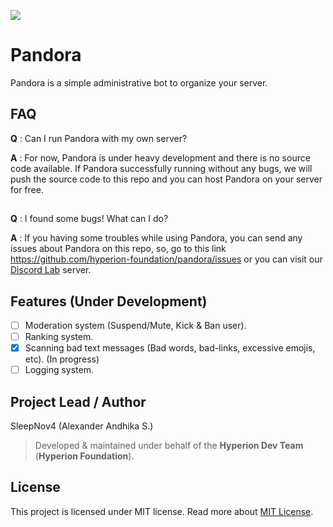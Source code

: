 [<img src="https://discordapp.com/api/guilds/553890772676640812/widget.png">](https://discord.gg/4U4k6bW)
# Pandora
Pandora is a simple administrative bot to organize your server.
## FAQ
**Q** : Can I run Pandora with my own server?

**A** : For now, Pandora is under heavy development and there is no source code available. If Pandora successfully running without any bugs, we will push the source code to this repo and you can host Pandora on your server for free.
##

**Q** : I found some bugs! What can I do?

**A** : If you having some troubles while using Pandora, you can send any issues about Pandora on this repo, so, go to this link https://github.com/hyperion-foundation/pandora/issues or you can visit our [Discord Lab](https://discord.gg/B6dSRjs) server.

## Features (Under Development)
- [ ] Moderation system (Suspend/Mute, Kick & Ban user).
- [ ] Ranking system.
- [x] Scanning bad text messages (Bad words, bad-links, excessive emojis, etc). (In progress)
- [ ] Logging system.

## Project Lead / Author
SleepNov4 (Alexander Andhika S.)

> Developed & maintained under behalf of the **Hyperion Dev Team** (**Hyperion Foundation**).

## License
This project is licensed under MIT license. Read more about [MIT License](https://choosealicense.com/licenses/mit/).